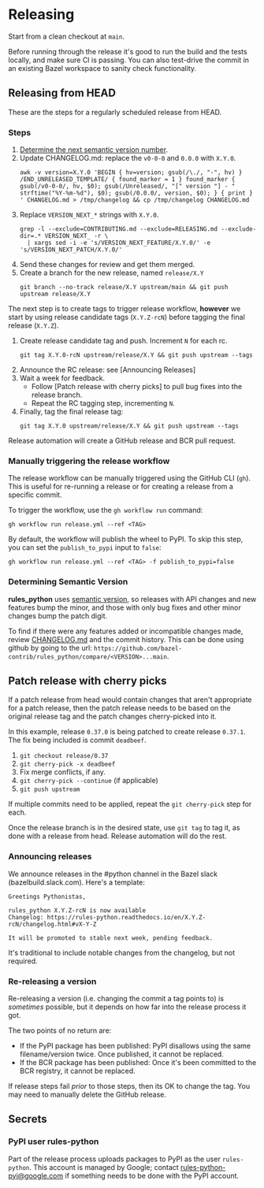 # Releasing

Start from a clean checkout at `main`.

Before running through the release it's good to run the build and the tests
locally, and make sure CI is passing. You can also test-drive the commit in an
existing Bazel workspace to sanity check functionality.

## Releasing from HEAD

These are the steps for a regularly scheduled release from HEAD.

### Steps

1. [Determine the next semantic version number](#determining-semantic-version).
1. Update CHANGELOG.md: replace the `v0-0-0` and `0.0.0` with `X.Y.0`.
   ```
   awk -v version=X.Y.0 'BEGIN { hv=version; gsub(/\./, "-", hv) } /END_UNRELEASED_TEMPLATE/ { found_marker = 1 } found_marker { gsub(/v0-0-0/, hv, $0); gsub(/Unreleased/, "[" version "] - " strftime("%Y-%m-%d"), $0); gsub(/0.0.0/, version, $0); } { print } ' CHANGELOG.md > /tmp/changelog && cp /tmp/changelog CHANGELOG.md
   ```
1. Replace `VERSION_NEXT_*` strings with `X.Y.0`.
   ```
   grep -l --exclude=CONTRIBUTING.md --exclude=RELEASING.md --exclude-dir=.* VERSION_NEXT_ -r \
     | xargs sed -i -e 's/VERSION_NEXT_FEATURE/X.Y.0/' -e 's/VERSION_NEXT_PATCH/X.Y.0/'
   ```
1. Send these changes for review and get them merged.
1. Create a branch for the new release, named `release/X.Y`
   ```
   git branch --no-track release/X.Y upstream/main && git push upstream release/X.Y
   ```

The next step is to create tags to trigger release workflow, **however**
we start by using release candidate tags (`X.Y.Z-rcN`) before tagging the
final release (`X.Y.Z`).

1. Create release candidate tag and push. Increment `N` for each rc.
   ```
   git tag X.Y.0-rcN upstream/release/X.Y && git push upstream --tags
   ```
2. Announce the RC release: see [Announcing Releases]
3. Wait a week for feedback.
   * Follow [Patch release with cherry picks] to pull bug fixes into the
     release branch.
   * Repeat the RC tagging step, incrementing `N`.
4. Finally, tag the final release tag:
   ```
   git tag X.Y.0 upstream/release/X.Y && git push upstream --tags
   ```

Release automation will create a GitHub release and BCR pull request.

### Manually triggering the release workflow

The release workflow can be manually triggered using the GitHub CLI (`gh`).
This is useful for re-running a release or for creating a release from a
specific commit.

To trigger the workflow, use the `gh workflow run` command:

```shell
gh workflow run release.yml --ref <TAG>
```

By default, the workflow will publish the wheel to PyPI. To skip this step,
you can set the `publish_to_pypi` input to `false`:

```shell
gh workflow run release.yml --ref <TAG> -f publish_to_pypi=false
```

### Determining Semantic Version

**rules_python** uses [semantic version](https://semver.org), so releases with
API changes and new features bump the minor, and those with only bug fixes and
other minor changes bump the patch digit.

To find if there were any features added or incompatible changes made, review
[CHANGELOG.md](CHANGELOG.md) and the commit history. This can be done using
github by going to the url:
`https://github.com/bazel-contrib/rules_python/compare/<VERSION>...main`.

## Patch release with cherry picks

If a patch release from head would contain changes that aren't appropriate for
a patch release, then the patch release needs to be based on the original
release tag and the patch changes cherry-picked into it.

In this example, release `0.37.0` is being patched to create release `0.37.1`.
The fix being included is commit `deadbeef`.

1. `git checkout release/0.37`
1. `git cherry-pick -x deadbeef`
1. Fix merge conflicts, if any.
1. `git cherry-pick --continue` (if applicable)
1. `git push upstream`

If multiple commits need to be applied, repeat the `git cherry-pick` step for
each.

Once the release branch is in the desired state, use `git tag` to tag it, as
done with a release from head. Release automation will do the rest.

### Announcing releases

We announce releases in the #python channel in the Bazel slack
(bazelbuild.slack.com). Here's a template:

```
Greetings Pythonistas,

rules_python X.Y.Z-rcN is now available
Changelog: https://rules-python.readthedocs.io/en/X.Y.Z-rcN/changelog.html#vX-Y-Z

It will be promoted to stable next week, pending feedback.
```

It's traditional to include notable changes from the changelog, but not
required.

### Re-releasing a version

Re-releasing a version (i.e. changing the commit a tag points to)  is
*sometimes* possible, but it depends on how far into the release process it got.

The two points of no return are:
 * If the PyPI package has been published: PyPI disallows using the same
   filename/version twice. Once published, it cannot be replaced.
 * If the BCR package has been published: Once it's been committed to the BCR
   registry, it cannot be replaced.

If release steps fail _prior_ to those steps, then its OK to change the tag. You
may need to manually delete the GitHub release.

## Secrets

### PyPI user rules-python

Part of the release process uploads packages to PyPI as the user `rules-python`.
This account is managed by Google; contact rules-python-pyi@google.com if
something needs to be done with the PyPI account.
